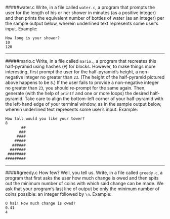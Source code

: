 #####water.c
Write, in a file called ```water.c```, a program that prompts the user for the length of his or her shower in minutes (as a positive integer) and then prints the equivalent number of bottles of water (as an integer) per the sample output below, wherein underlined text represents some user’s input. Example:
```
How long is your shower?
10
120
```

-----------

#####mario.c
Write, in a file called ```mario.```, a program that recreates this half-pyramid using hashes (```#```) for blocks. However, to make things more interesting, first prompt the user for the half-pyramid’s height, a non-negative integer no greater than ```23```. (The height of the half-pyramid pictured above happens to be ```8```.) If the user fails to provide a non-negative integer no greater than ```23```, you should re-prompt for the same again. Then, generate (with the help of ```printf``` and one or more loops) the desired half-pyramid. Take care to align the bottom-left corner of your half-pyramid with the left-hand edge of your terminal window, as in the sample output below, wherein underlined text represents some user’s input. 
Example:
```
How tall would you like your tower?
8  
       ##  
      ###  
     ####  
    #####  
   ######  
  #######  
 ########  
#########  
```

-----------

#####greedy.c
How few? Well, you tell us. Write, in a file called ```greedy.c```, a program that first asks the user how much change is owed and then spits out the minimum number of coins with which said change can be made. We ask that your program’s last line of output be only the minimum number of coins possible: an integer followed by ```\n```. Example: 
```
O hai! How much change is owed?
0.41
4
```
